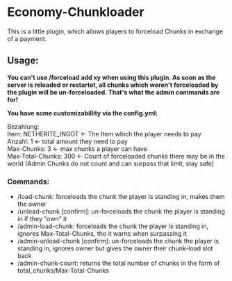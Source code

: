 # Economy-Chunkloader
This is a little plugin, which allows players to forceload Chunks in exchange of a payment.

## Usage:
**You can't use /forceload add xy when using this plugin. As soon as the server is reloaded or restartet, all chunks which weren't forceloaded by the plugin will be un-forceloaded. That's what the admin commands are for!**

**You have some customizabillity via the config.yml:**

Bezahlung:  
     Item: NETHERITE_INGOT <- The Item which the player needs to pay  
     Anzahl: 1 <- total amount they need to pay  
Max-Chunks: 3 <- max chunks a player can have  
Max-Total-Chunks: 300 <- Count of forceloaded chunks there may be in the world (Admin Chunks do not count and can surpass that limit, stay safe)  

### Commands:  
- /load-chunk: forceloads the chunk the player is standing in, makes them the owner  
- /unload-chunk [confirm]: un-forceloads the chunk the player is standing in if they "own" it  
- /admin-load-chunk: forceloads the chunk the player is standing in, ignores Max-Total-Chunks, tho it warns when surpassing it  
- /admin-unload-chunk [confirm]: un-forceloads the chunk the player is standing in, ignores owner but gives the owner their chunk-load slot back  
- /admin-chunk-count: returns the total number of chunks in the form of total_chunks/Max-Total-Chunks  
